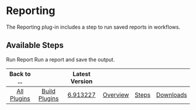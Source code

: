 
Reporting
=========

The Reporting plug-in includes a step to run saved reports in workflows.


Available Steps
---------------

Run Report Run a report and save the output.



|Back to ...||Latest Version||||
| :---: | :---: | :---: | :---: | :---: | :---: |
|[All Plugins](../../index.md)|[Build Plugins](../README.md)|[6.913227](https://raw.githubusercontent.com/UrbanCode/IBM-UCB-PLUGINS/main/files/Reporting/urbancode-reporting-6.913227.zip)|[Overview](overview.md)|[Steps](steps.md)|[Downloads](downloads.md)|
